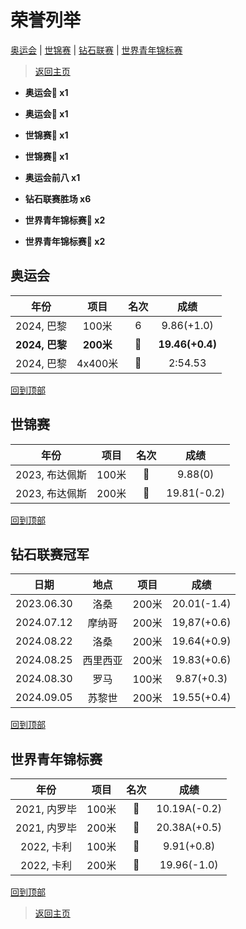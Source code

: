 # 荣誉列举

[奥运会](#奥运会) | [世锦赛](#世锦赛) | [钻石联赛](#钻石联赛冠军) | [世界青年锦标赛](#世界青年锦标赛)

> [返回主页](./Profile.md)

- **奥运​会:1st_place_medal: x1**

- **奥运​会:2nd_place_medal: x1**

- **世锦赛:2nd_place_medal: x1**

- **世锦赛:3rd_place_medal: x1**

- **奥运会前八 x1**

- **钻石联赛胜场 x6**

- **世界青年锦标赛:1st_place_medal: x2**

- **世界青年锦标赛:2nd_place_medal: x2**



## 奥运会

|      年份      |   项目    |         名次          |      成绩       |
| :------------: | :-------: | :-------------------: | :-------------: |
|   2024, 巴黎   |   100米   |           6           |   9.86(+1.0)    |
| **2024, 巴黎** | **200米** | **:1st_place_medal:** | **19.46(+0.4)** |
|   2024, 巴黎   |  4x400米  |   :2nd_place_medal:   |     2:54.53     |

[回到顶部](#荣誉列举)

## 世锦赛

|      年份      | 项目  |       名次        |    成绩     |
| :------------: | :---: | :---------------: | :---------: |
| 2023, 布达佩斯 | 100米 | :2nd_place_medal: |   9.88(0)   |
| 2023, 布达佩斯 | 200米 | :3rd_place_medal: | 19.81(-0.2) |

[回到顶部](#荣誉列举)

## 钻石联赛冠军

|    日期    |   地点   | 项目  |    成绩     |
| :--------: | :------: | :---: | :---------: |
| 2023.06.30 |   洛桑   | 200米 | 20.01(-1.4) |
| 2024.07.12 |  摩纳哥  | 200米 | 19,87(+0.6) |
| 2024.08.22 |   洛桑   | 200米 | 19.64(+0.9) |
| 2024.08.25 | 西里西亚 | 200米 | 19.83(+0.6) |
| 2024.08.30 |   罗马   | 100米 | 9.87(+0.3)  |
| 2024.09.05 |  苏黎世  | 200米 | 19.55(+0.4) |

[回到顶部](#荣誉列举)

## 世界青年锦标赛

|     年份     | 项目  |       名次        |     成绩     |
| :----------: | :---: | :---------------: | :----------: |
| 2021, 内罗毕 | 100米 | :1st_place_medal: | 10.19A(-0.2) |
| 2021, 内罗毕 | 200米 | :2nd_place_medal: | 20.38A(+0.5) |
|  2022, 卡利  | 100米 | :1st_place_medal: |  9.91(+0.8)  |
|  2022, 卡利  | 200米 | :2nd_place_medal: | 19.96(-1.0)  |

[回到顶部](#荣誉列举)

> [返回主页](./Profile.md)